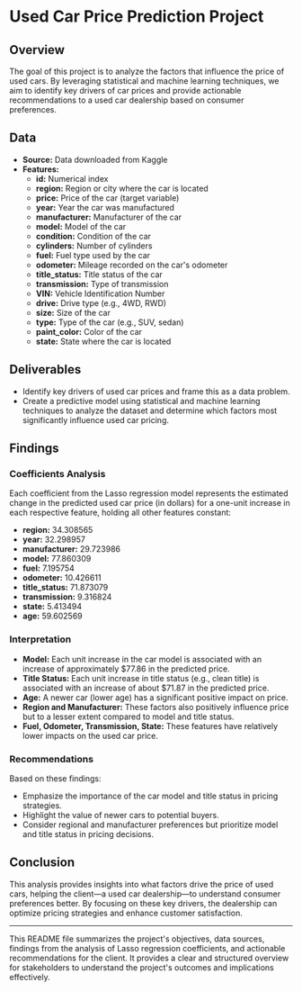 # Used Car Price Prediction Project

## Overview

The goal of this project is to analyze the factors that influence the price of used cars. By leveraging statistical and machine learning techniques, we aim to identify key drivers of car prices and provide actionable recommendations to a used car dealership based on consumer preferences.

## Data

- **Source:** Data downloaded from Kaggle
- **Features:**
  - **id:** Numerical index
  - **region:** Region or city where the car is located
  - **price:** Price of the car (target variable)
  - **year:** Year the car was manufactured
  - **manufacturer:** Manufacturer of the car
  - **model:** Model of the car
  - **condition:** Condition of the car
  - **cylinders:** Number of cylinders
  - **fuel:** Fuel type used by the car
  - **odometer:** Mileage recorded on the car's odometer
  - **title_status:** Title status of the car
  - **transmission:** Type of transmission
  - **VIN:** Vehicle Identification Number
  - **drive:** Drive type (e.g., 4WD, RWD)
  - **size:** Size of the car
  - **type:** Type of the car (e.g., SUV, sedan)
  - **paint_color:** Color of the car
  - **state:** State where the car is located

## Deliverables

- Identify key drivers of used car prices and frame this as a data problem.
- Create a predictive model using statistical and machine learning techniques to analyze the dataset and determine which factors most significantly influence used car pricing.

## Findings

### Coefficients Analysis

Each coefficient from the Lasso regression model represents the estimated change in the predicted used car price (in dollars) for a one-unit increase in each respective feature, holding all other features constant:

- **region:** 34.308565
- **year:** 32.298957
- **manufacturer:** 29.723986
- **model:** 77.860309
- **fuel:** 7.195754
- **odometer:** 10.426611
- **title_status:** 71.873079
- **transmission:** 9.316824
- **state:** 5.413494
- **age:** 59.602569

### Interpretation

- **Model:** Each unit increase in the car model is associated with an increase of approximately $77.86 in the predicted price.
- **Title Status:** Each unit increase in title status (e.g., clean title) is associated with an increase of about $71.87 in the predicted price.
- **Age:** A newer car (lower age) has a significant positive impact on price.
- **Region and Manufacturer:** These factors also positively influence price but to a lesser extent compared to model and title status.
- **Fuel, Odometer, Transmission, State:** These features have relatively lower impacts on the used car price.

### Recommendations

Based on these findings:
- Emphasize the importance of the car model and title status in pricing strategies.
- Highlight the value of newer cars to potential buyers.
- Consider regional and manufacturer preferences but prioritize model and title status in pricing decisions.

## Conclusion

This analysis provides insights into what factors drive the price of used cars, helping the client—a used car dealership—to understand consumer preferences better. By focusing on these key drivers, the dealership can optimize pricing strategies and enhance customer satisfaction.

---

This README file summarizes the project's objectives, data sources, findings from the analysis of Lasso regression coefficients, and actionable recommendations for the client. It provides a clear and structured overview for stakeholders to understand the project's outcomes and implications effectively.

